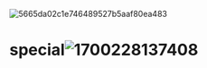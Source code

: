 ![5665da02c1e746489527b5aaf80ea483](https://github.com/Chuksemmaa/special-sniffle/assets/151218319/5e32c5d4-443f-4b8b-b356-bd02696c804e)
# special![1700228137408](https://github.com/Chuksemmaa/special-sniffle/assets/151218319/4f6ea9ad-361f-4511-b33f-6755638758dd)
